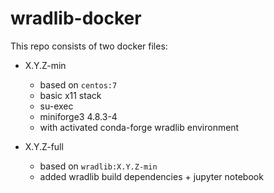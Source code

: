 # wradlib-docker

This repo consists of two docker files:

- X.Y.Z-min
    - based on `centos:7`
    - basic x11 stack
    - su-exec
    - miniforge3 4.8.3-4
    - with activated conda-forge wradlib environment

- X.Y.Z-full
    - based on `wradlib:X.Y.Z-min`
    - added wradlib build dependencies + jupyter notebook
